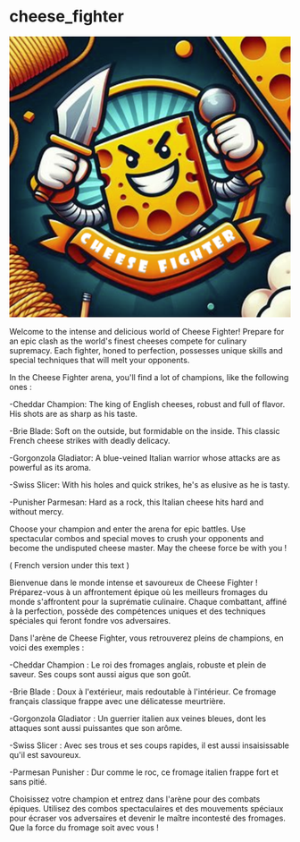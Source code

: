 # cheese_fighter

![Cheese Fighter](https://github.com/Dam-Git/cheese_fighter/blob/main/cheese_fighter.png)

Welcome to the intense and delicious world of Cheese Fighter! Prepare for an epic clash as the world's finest cheeses compete for culinary supremacy. Each fighter, honed to perfection, possesses unique skills and special techniques that will melt your opponents.

In the Cheese Fighter arena, you'll find a lot of champions, like the following ones :

-Cheddar Champion: The king of English cheeses, robust and full of flavor. His shots are as sharp as his taste.

-Brie Blade: Soft on the outside, but formidable on the inside. This classic French cheese strikes with deadly delicacy.

-Gorgonzola Gladiator: A blue-veined Italian warrior whose attacks are as powerful as its aroma.

-Swiss Slicer: With his holes and quick strikes, he's as elusive as he is tasty.

-Punisher Parmesan: Hard as a rock, this Italian cheese hits hard and without mercy.


Choose your champion and enter the arena for epic battles. Use spectacular combos and special moves to crush your opponents and become the undisputed cheese master. May the cheese force be with you !




( French version under this text )


Bienvenue dans le monde intense et savoureux de Cheese Fighter ! Préparez-vous à un affrontement épique où les meilleurs fromages du monde s'affrontent pour la suprématie culinaire. Chaque combattant, affiné à la perfection, possède des compétences uniques et des techniques spéciales qui feront fondre vos adversaires.

Dans l'arène de Cheese Fighter, vous retrouverez pleins de champions, en voici des exemples :

-Cheddar Champion : Le roi des fromages anglais, robuste et plein de saveur. Ses coups sont aussi aigus que son goût.

-Brie Blade : Doux à l'extérieur, mais redoutable à l'intérieur. Ce fromage français classique frappe avec une délicatesse meurtrière.

-Gorgonzola Gladiator : Un guerrier italien aux veines bleues, dont les attaques sont aussi puissantes que son arôme.

-Swiss Slicer : Avec ses trous et ses coups rapides, il est aussi insaisissable qu'il est savoureux.

-Parmesan Punisher : Dur comme le roc, ce fromage italien frappe fort et sans pitié.


Choisissez votre champion et entrez dans l'arène pour des combats épiques. Utilisez des combos spectaculaires et des mouvements spéciaux pour écraser vos adversaires et devenir le maître incontesté des fromages. Que la force du fromage soit avec vous !
